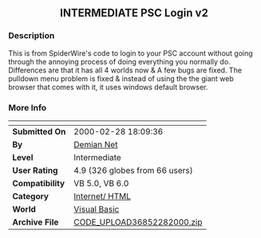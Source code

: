 ﻿<div align="center">

## INTERMEDIATE PSC Login v2


</div>

### Description

This is from SpiderWire's code to login to your PSC account without going through the annoying process of doing everything you normally do. Differences are that it has all 4 worlds now & A few bugs are fixed. The pulldown menu problem is fixed & instead of using the the giant web browser that comes with it, it uses windows default browser.
 
### More Info
 


<span>             |<span>
---                |---
**Submitted On**   |2000-02-28 18:09:36
**By**             |[Demian Net](https://github.com/Planet-Source-Code/PSCIndex/blob/master/ByAuthor/demian-net.md)
**Level**          |Intermediate
**User Rating**    |4.9 (326 globes from 66 users)
**Compatibility**  |VB 5\.0, VB 6\.0
**Category**       |[Internet/ HTML](https://github.com/Planet-Source-Code/PSCIndex/blob/master/ByCategory/internet-html__1-34.md)
**World**          |[Visual Basic](https://github.com/Planet-Source-Code/PSCIndex/blob/master/ByWorld/visual-basic.md)
**Archive File**   |[CODE\_UPLOAD36852282000\.zip](https://github.com/Planet-Source-Code/demian-net-intermediate-psc-login-v2__1-6317/archive/master.zip)








